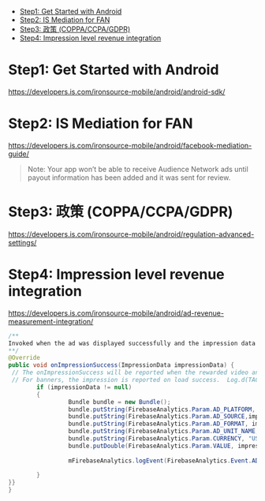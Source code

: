 - [Step1: Get Started with Android](#step1-get-started-with-android)
- [Step2: IS Mediation for FAN](#step2-is-mediation-for-fan)
- [Step3: 政策 (COPPA/CCPA/GDPR)](#step3-政策-coppaccpagdpr)
- [Step4: Impression level revenue integration](#step4-impression-level-revenue-integration)


# Step1: Get Started with Android
https://developers.is.com/ironsource-mobile/android/android-sdk/

# Step2: IS Mediation for FAN
https://developers.is.com/ironsource-mobile/android/facebook-mediation-guide/


> Note: Your app won’t be able to receive Audience Network ads until payout information has been added and it was sent for review.

# Step3: 政策 (COPPA/CCPA/GDPR)
https://developers.is.com/ironsource-mobile/android/regulation-advanced-settings/


# Step4: Impression level revenue integration
https://developers.is.com/ironsource-mobile/android/ad-revenue-measurement-integration/
```java
/** 
Invoked when the ad was displayed successfully and the impression data was recorded 
**/ 
@Override 
public void onImpressionSuccess(ImpressionData impressionData) { 
 // The onImpressionSuccess will be reported when the rewarded video and interstitial ad is opened. 
 // For banners, the impression is reported on load success.  Log.d(TAG, "onImpressionSuccess" + impressionData); 
        if (impressionData != null) 
        { 
                 Bundle bundle = new Bundle(); 
                 bundle.putString(FirebaseAnalytics.Param.AD_PLATFORM, "ironSource");  
                 bundle.putString(FirebaseAnalytics.Param.AD_SOURCE,impressionData.adNetwork());  
                 bundle.putString(FirebaseAnalytics.Param.AD_FORMAT, impressionData.getAdUnit());          
                 bundle.putString(FirebaseAnalytics.Param.AD_UNIT_NAME, impressionData.getInstanceName());
                 bundle.putString(FirebaseAnalytics.Param.CURRENCY, "USD");  
                 bundle.putDouble(FirebaseAnalytics.Param.VALUE, impressionData.getRevenue());  
                 
                 mFirebaseAnalytics.logEvent(FirebaseAnalytics.Event.AD_IMPRESSION, bundle);  
        
        } 
}} 
}
```
